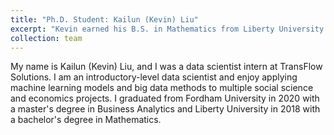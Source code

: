 ```yaml
---
title: "Ph.D. Student: Kailun (Kevin) Liu"
excerpt: "Kevin earned his B.S. in Mathematics from Liberty University and then pursued an M.S. degree in Business Analytics from Fordham Univeristy. He is currently enrolled as a Ph.D. student. Expected graduation: 2027. <br/><img src='/images/portrait-liu.jpg' width='300'>"
collection: team
---
```


My name is Kailun (Kevin) Liu, and I was a data scientist intern at TransFlow Solutions. I am an introductory-level data scientist and enjoy applying machine learning models and big data methods to multiple social science and economics projects. I graduated from Fordham University in 2020 with a master's degree in Business Analytics and Liberty University in 2018 with a bachelor's degree in Mathematics.